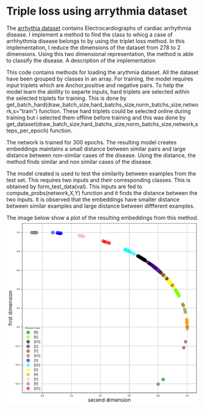 # Triple loss using arrythmia dataset

The [arrhythia dataset](https://archive.ics.uci.edu/ml/datasets/Arrhythmia) contains Electrocardiographs of cardiac arrhythmia disease. I implement a method to find the class to whicg a case of arrhhythmia disease belongs to by using the triplet loss method. In this implementation, I reduce the dimensions of the dataset from 278 to 2 dimensions. Using this two dimensional representation, the method is able to classify the disease. A description of the implementation 

This code contains methods for loading the arythmia dataset. All the dataset have been grouped by classes in an array. For training, the  model requires input triplets which are Anchor,positive and negative pairs. To help the model learn the ablility to separte inputs, hard triplets are selected within the selected triplets for training. This is done by get_batch_hard(draw_batch_size,hard_batchs_size,norm_batchs_size,network,s="train") function. These hard triplets could be selected online during training but i selected them offline before training and this was done by get_dataset(draw_batch_size,hard_batchs_size,norm_batchs_size,network,steps_per_epoch) function.

The network is trained for 300 epochs. The resulting model creates embeddings maintains a small distance between similar pairs and large distance between non-similar cases of the disease. Using the distance, the method finds similar and non similar cases of the disease. 

The model created is used to test the similarity between examples from the test set. This requires two inputs and their corresponding classes. This is obtained by form_test_data(val). This inputs are fed to compute_probs(network,X,Y) function and it finds the distance between the two inputs. It is observed that the embeddings have smaller distance between similar examples and large distance between diffferent examples.


The image below show a plot of the resulting embeddings from this method.![Plot of Metric embedding](allplots-epoch100.png)
